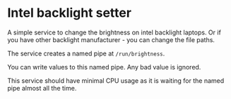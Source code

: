 # Intel backlight setter
A simple service to change the brightness on intel backlight laptops. Or if you have other backlight manufacturer - you can change the file paths.

The service creates a named pipe at `/run/brightness`.

You can write values to this named pipe. Any bad value is ignored.

This service should have minimal CPU usage as it is waiting for the named pipe almost all the time.
